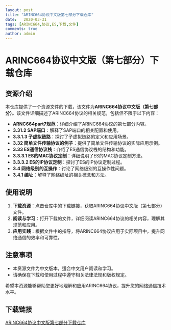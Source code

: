 ```yaml
---
layout: post
title: "ARINC664协议中文版第七部分下载仓库"
date:   2020-03-31
tags: [ARINC664,协议,ES,下载,文件]
comments: true
author: admin
---
```

# ARINC664协议中文版（第七部分）下载仓库

## 资源介绍

本仓库提供了一个资源文件的下载，该文件为**ARINC664协议中文版（第七部分）**。该文件详细描述了ARINC664协议的相关规范，包括但不限于以下内容：

- **ARNC664part7规范**：详细介绍了ARINC664协议的第七部分内容。
- **3.31.2 SAP端口**：解释了SAP端口的相关配置和使用。
- **3.3.1.3 子虚拟链路**：探讨了子虚拟链路的定义和应用场景。
- **3.32 简单文件传输协议的例子**：提供了简单文件传输协议的实际应用示例。
- **3.33 ES通信协议栈**：介绍了ES通信协议栈的结构和功能。
- **3.3.3.1 ES的MAC协议定制**：详细说明了ES的MAC协议定制方法。
- **3.3.3.2 ES的IP协议定制**：探讨了ES的IP协议定制过程。
- **3.4 网络级别的互操作**：讨论了网络级别的互操作性问题。
- **3.4.1 编址**：解释了网络编址的相关概念和方法。

## 使用说明

1. **下载资源**：点击仓库中的下载链接，获取ARINC664协议中文版（第七部分）文件。
2. **阅读与学习**：打开下载的文件，详细阅读ARINC664协议的相关内容，理解其规范和应用。
3. **应用实践**：根据文件中的指导，将ARINC664协议应用于实际项目中，提升网络通信的效率和可靠性。

## 注意事项

- 本资源文件为中文版本，适合中文用户阅读和学习。
- 请确保在下载和使用过程中遵守相关法律法规和版权规定。

希望本资源能够帮助您更好地理解和应用ARINC664协议，提升您的网络通信技术水平。

## 下载链接

[ARINC664协议中文版第七部分下载仓库](https://pan.quark.cn/s/50154eb01068)